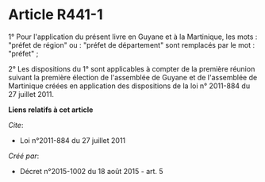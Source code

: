 # Article R441-1

1° Pour l'application du présent livre en Guyane et à la Martinique, les mots : "préfet de région" ou : "préfet de
département" sont remplacés par le mot : "préfet" ;

2° Les dispositions du 1° sont applicables à compter de la première réunion suivant la première élection de l'assemblée de
Guyane et de l'assemblée de Martinique créées en application des dispositions de la loi n° 2011-884 du 27 juillet 2011.

**Liens relatifs à cet article**

_Cite_:

  - Loi n°2011-884 du 27 juillet 2011

_Créé par_:

  - Décret n°2015-1002 du 18 août 2015 - art. 5

